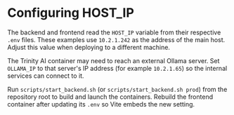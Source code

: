 # Configuring HOST_IP

The backend and frontend read the `HOST_IP` variable from their respective
`.env` files. These examples use `10.2.1.242` as the address of the main host.
Adjust this value when deploying to a different machine.

The Trinity AI container may need to reach an external Ollama server. Set
`OLLAMA_IP` to that server's IP address (for example `10.2.1.65`) so the
internal services can connect to it.

Run `scripts/start_backend.sh` (or `scripts/start_backend.sh prod`) from the
repository root to build and launch the containers. Rebuild the frontend
container after updating its `.env` so Vite
embeds the new setting.
